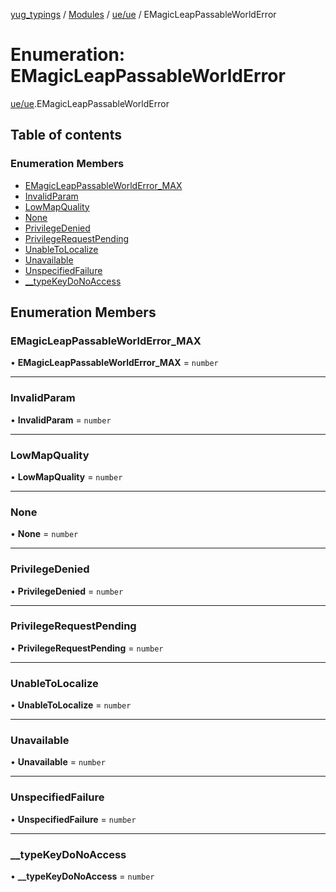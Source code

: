 [yug_typings](../README.md) / [Modules](../modules.md) / [ue/ue](../modules/ue_ue.md) / EMagicLeapPassableWorldError

# Enumeration: EMagicLeapPassableWorldError

[ue/ue](../modules/ue_ue.md).EMagicLeapPassableWorldError

## Table of contents

### Enumeration Members

- [EMagicLeapPassableWorldError\_MAX](ue_ue.EMagicLeapPassableWorldError.md#emagicleappassableworlderror_max)
- [InvalidParam](ue_ue.EMagicLeapPassableWorldError.md#invalidparam)
- [LowMapQuality](ue_ue.EMagicLeapPassableWorldError.md#lowmapquality)
- [None](ue_ue.EMagicLeapPassableWorldError.md#none)
- [PrivilegeDenied](ue_ue.EMagicLeapPassableWorldError.md#privilegedenied)
- [PrivilegeRequestPending](ue_ue.EMagicLeapPassableWorldError.md#privilegerequestpending)
- [UnableToLocalize](ue_ue.EMagicLeapPassableWorldError.md#unabletolocalize)
- [Unavailable](ue_ue.EMagicLeapPassableWorldError.md#unavailable)
- [UnspecifiedFailure](ue_ue.EMagicLeapPassableWorldError.md#unspecifiedfailure)
- [\_\_typeKeyDoNoAccess](ue_ue.EMagicLeapPassableWorldError.md#__typekeydonoaccess)

## Enumeration Members

### EMagicLeapPassableWorldError\_MAX

• **EMagicLeapPassableWorldError\_MAX** = `number`

___

### InvalidParam

• **InvalidParam** = `number`

___

### LowMapQuality

• **LowMapQuality** = `number`

___

### None

• **None** = `number`

___

### PrivilegeDenied

• **PrivilegeDenied** = `number`

___

### PrivilegeRequestPending

• **PrivilegeRequestPending** = `number`

___

### UnableToLocalize

• **UnableToLocalize** = `number`

___

### Unavailable

• **Unavailable** = `number`

___

### UnspecifiedFailure

• **UnspecifiedFailure** = `number`

___

### \_\_typeKeyDoNoAccess

• **\_\_typeKeyDoNoAccess** = `number`
